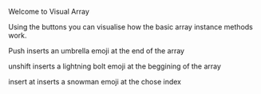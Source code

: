 Welcome to Visual Array

Using the buttons you can visualise how the basic array instance methods work.

Push inserts an umbrella emoji at the end of the array

unshift inserts a lightning bolt emoji at the beggining of the array

insert at inserts a snowman emoji at the chose index